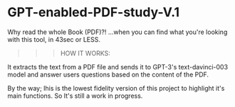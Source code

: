 # GPT-enabled-PDF-study-V.1
Why read the whole Book (PDF)?! ...when you can find what you're looking with this tool, in 43sec or LESS.

>>>HOW IT WORKS:

It extracts the text from a PDF file and sends it to GPT-3's text-davinci-003 model and answer users questions based on the content of the PDF.

By the way; Ihis is the lowest fidelity version of this project to highlight it's main functions. So It's still a work in progress.
